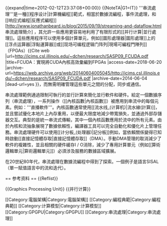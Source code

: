 {{expand|time=2012-02-12T23:37:08+00:00}}
{{NoteTA|G1=IT}}
'''串流處理'''是一種[[程序设计|計算機編程]]範式，相當於數據流編程，事件流處理，和[[响应式编程|反應式編程]]<ref>[http://www.jonathanbeard.io/blog/2015/09/19/streaming-and-dataflow.html 串流處理簡介]</ref> ，其允許一些應用更容易地利用了有限形式的[[并行计算|並行處理]]。這些應用程序可以使用多個計算單元，例如[[圖形處理器|圖形處理]]上的[[浮点运算器|浮點運算器]]或[[现场可编程逻辑门阵列|現場可編程門陣列]]（FPGAs）<ref>{{Cite web |url=http://icims.csl.illinois.edu/~dchen/research/SASP09_FCUDA.pdf |title=FCUDA：實現將CUDA內核高效彙編到FPGAs |access-date=2018-06-20 |archive-url=https://web.archive.org/web/20140604005045/http://icims.csl.illinois.edu/~dchen/research/SASP09_FCUDA.pdf |archive-date=2014-06-04 |dead-url=yes }}</ref>，而無需明確管理這些單元之間的分配，同步或通信。

串流處理範例通過限制可執行的並行計算來簡化並行軟件和硬件。給定一個數據序列（串流處理），一系列操作（[[內核函數|內核函數]]）被應用到串流中的每個元素。例如：'''直播軟件'''。內核函數通常使用[[流水线_(计算机)|流水線(計算)]]，並且嘗試優化本地片上內存重用，以便最大限度地減少帶寬損失，並通過外部存儲器交互。典型的是統一串流式傳輸，其中一個內核函數應用於流中的所有元素。由於內核和流抽象展現了數據依賴性，編譯器工具可以完全自動化和優化片上管理任務。串流處理硬件可以使用[[计分板_(处理器)|記分板]]例如，當依賴關係變得已知時啟動[[直接記憶體存取|直接記憶體存取]]（DMA）。手動DMA管理的取消減少了軟件的複雜性，並且相關的硬件緩存I / O消除，減少了專用計算單元（例如[[算術邏輯單元|算術邏輯單元]]）必須涉及服務的數據區域擴展。

在20世紀80年代，串流處理在數據流編程中得到了探索。一個例子是語言SISAL（單一賦值語言中的流和迭代）。

== 参考资料 ==
{{Reflist}}

{{Graphics Processing Unit}}
{{并行计算}}

[[Category:電腦架構|Category:電腦架構]]
[[Category:編程典範|Category:編程典範]]
[[Category:计算模型|Category:计算模型]]
[[Category:GPGPU|Category:GPGPU]]
[[Category:串流處理|Category:串流處理]]